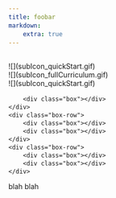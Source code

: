 ```yaml
---
title: foobar
markdown:
    extra: true
---
```


<div class="boxer" >
	<div class="box-row" >
		<div class="box"  >
            <div class="box-top-row" >
                <div class="big-box-top" markdown="1"><img alt="" src="/user/pages/11.foobar/moduleIcon_Conclusion.gif"> </div>
            </div>
            <div class="box-bottom-row">
                <div class="small-box-bottom" markdown="1">![](subIcon_quickStart.gif) </div>
                <div class="small-box-bottom" markdown="1">![](subIcon_fullCurriculum.gif)</div>
                <div class="small-box-bottom" markdown="1">![](subIcon_quickStart.gif)</div>
            </div>
        </div>
            
		<div class="box"></div>
	</div>
	<div class="box-row">
		<div class="box"></div>
		<div class="box"></div>
	</div>
	<div class="box-row">
		<div class="box"></div>
		<div class="box"></div>
	</div>
</div>


blah blah
